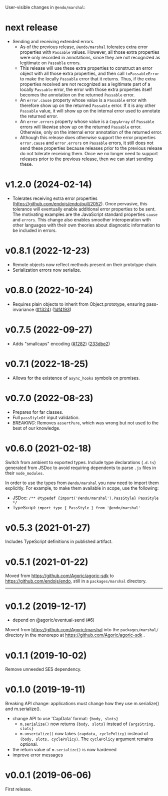 User-visible changes in `@endo/marshal`:

# next release

- Sending and receiving extended errors.
  - As of the previous release, `@endo/marshal` tolerates extra error
    properties with `Passable` values. However, all those extra properties
    were only recorded in annotations, since they are not recognized as
    legitimate on `Passable` errors.
  - This release will use these extra properties to construct an error object
    with all those extra properties, and then call `toPassableError` to make
    the locally `Passable` error that it returns. Thus, if the extra properties
    received are not recognized as a legitimate part of a locally `Passable`
    error, the error with those extra properties itself becomes the annotation
    on the returned `Passable` error.
  - An `error.cause` property whose value is a `Passable` error with therefore
    show up on the returned `Passable` error. If it is any other `Passable`
    value, it will show up on the internal error used to annotate the
    returned error.
  - An `error.errors` property whose value is a `CopyArray` of `Passable`
    errors will likewise show up on the returned `Passable` error. Otherwise,
    only on the internal error annotation of the returned error.
  - Although this release does otherwise support the error properties
    `error.cause` and `error.errors` on `Passable` errors, it still does not
    send these properties because releases prior to the previous release
    do not tolerate receiving them. Once we no longer need to support
    releases prior to the previous release, then we can start sending these.

# v1.2.0 (2024-02-14)

- Tolerates receiving extra error properties (https://github.com/endojs/endo/pull/2052). Once pervasive, this tolerance will eventually enable additional error properties to be sent. The motivating examples are the JavaScript standard properties `cause` and `errors`. This change also enables smoother interoperation with other languages with their own theories about diagnostic information to be included in errors.

# v0.8.1 (2022-12-23)

- Remote objects now reflect methods present on their prototype chain.
- Serialization errors now serialize.

# v0.8.0 (2022-10-24)

- Requires plain objects to inherit from Object.prototype, ensuring pass-invariance
  ([#1324](https://github.com/endojs/endo/issues/1324))
  ([1df4193](https://github.com/endojs/endo/commit/1df419350c2d18a9551a918b08dec5c43712043f))

# v0.7.5 (2022-09-27)

- Adds "smallcaps" encoding
  ([#1282](https://github.com/endojs/endo/issues/1282))
  ([233dbe2](https://github.com/endojs/endo/commit/233dbe2e159e454fd3bcdd0e08b15c4439b56ba7))

# v0.7.1 (2022-18-25)

- Allows for the existence of `async_hooks` symbols on promises.

# v0.7.0 (2022-08-23)

- Prepares for far classes.
- Full `passStyleOf` input validation.
- *BREAKING*: Removes `assertPure`, which was wrong but not used to the best of
  our knowledge.

# v0.6.0 (2021-02-18)

Switch from ambient to exported types.
Include type declarations (`.d.ts`) generated from JSDoc to avoid requiring
dependents to parse `.js` files in their `node_modules`.

In order to use the types from `@endo/marshal` you now need to import them
explicitly. For example, to make them available in scope, use the following:
- JSDoc: `/** @typedef {import('@endo/marshal').PassStyle} PassStyle */`
- TypeScript: `import type { PassStyle } from '@endo/marshal'`


# v0.5.3 (2021-01-27)

Includes TypeScript definitions in published artifact.


# v0.5.1 (2021-01-22)

Moved from https://github.com/Agoric/agoric-sdk to
https://github.com/endojs/endo, still in a `packages/marshal` directory.


---

# v0.1.2 (2019-12-17)

- depend on @agoric/eventual-send (#6)

Moved from https://github.com/Agoric/marshal into the `packages/marshal/`
directory in the monorepo at https://github.com/Agoric/agoric-sdk .


# v0.1.1 (2019-10-02)

Remove unneeded SES dependency.


# v0.1.0 (2019-19-11)

Breaking API change: applications must change how they use m.serialize()
and m.serialize().

- change API to use 'CapData' format: `{body, slots}`
  - `m.serialize()` now returns `{body, slots}` instead of `{argsString, slots}`
  - `m.unserialize()` now takes `(capdata, cyclePolicy)` instead of
    `(body, slots, cyclePolicy)`. The `cyclePolicy` argument remains optional.
- the return value of `m.serialize()` is now hardened
- improve error messages


# v0.0.1 (2019-06-06)

First release.

